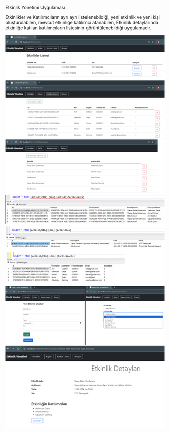 Etkinlik Yönetimi Uygulaması

Etkinlikler ve Katılımcıların ayrı ayrı listelenebildiği, yeni etkinlik ve yeni kişi oluşturulabilen, mevcut etkinliğe katılımcı atanabilen, 
Etkinlik detaylarında etkinliğe katılan katılımcıların listesinin görüntülenebildiği uygulamadır.



![1](https://github.com/ahmetyusufyilmaz/GH_Project1/blob/master/GH_Project1/wwwroot/images/1.png)
![1](https://github.com/ahmetyusufyilmaz/GH_Project1/blob/master/GH_Project1/wwwroot/images/2.png)
![1](https://github.com/ahmetyusufyilmaz/GH_Project1/blob/master/GH_Project1/wwwroot/images/3.png)
![1](https://github.com/ahmetyusufyilmaz/GH_Project1/blob/master/GH_Project1/wwwroot/images/4.png)
